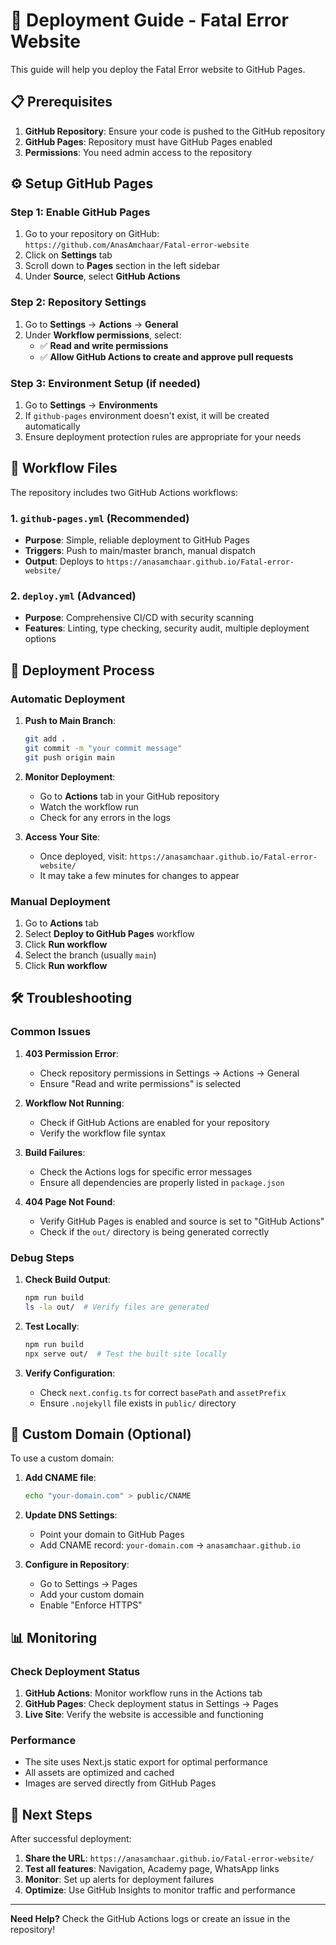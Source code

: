 # 🚀 Deployment Guide - Fatal Error Website

This guide will help you deploy the Fatal Error website to GitHub Pages.

## 📋 Prerequisites

1. **GitHub Repository**: Ensure your code is pushed to the GitHub repository
2. **GitHub Pages**: Repository must have GitHub Pages enabled
3. **Permissions**: You need admin access to the repository

## ⚙️ Setup GitHub Pages

### Step 1: Enable GitHub Pages

1. Go to your repository on GitHub: `https://github.com/AnasAmchaar/Fatal-error-website`
2. Click on **Settings** tab
3. Scroll down to **Pages** section in the left sidebar
4. Under **Source**, select **GitHub Actions**

### Step 2: Repository Settings

1. Go to **Settings** → **Actions** → **General**
2. Under **Workflow permissions**, select:
   - ✅ **Read and write permissions**
   - ✅ **Allow GitHub Actions to create and approve pull requests**

### Step 3: Environment Setup (if needed)

1. Go to **Settings** → **Environments**
2. If `github-pages` environment doesn't exist, it will be created automatically
3. Ensure deployment protection rules are appropriate for your needs

## 🔧 Workflow Files

The repository includes two GitHub Actions workflows:

### 1. `github-pages.yml` (Recommended)
- **Purpose**: Simple, reliable deployment to GitHub Pages
- **Triggers**: Push to main/master branch, manual dispatch
- **Output**: Deploys to `https://anasamchaar.github.io/Fatal-error-website/`

### 2. `deploy.yml` (Advanced)
- **Purpose**: Comprehensive CI/CD with security scanning
- **Features**: Linting, type checking, security audit, multiple deployment options

## 🚀 Deployment Process

### Automatic Deployment

1. **Push to Main Branch**:
   ```bash
   git add .
   git commit -m "your commit message"
   git push origin main
   ```

2. **Monitor Deployment**:
   - Go to **Actions** tab in your GitHub repository
   - Watch the workflow run
   - Check for any errors in the logs

3. **Access Your Site**:
   - Once deployed, visit: `https://anasamchaar.github.io/Fatal-error-website/`
   - It may take a few minutes for changes to appear

### Manual Deployment

1. Go to **Actions** tab
2. Select **Deploy to GitHub Pages** workflow
3. Click **Run workflow**
4. Select the branch (usually `main`)
5. Click **Run workflow**

## 🛠️ Troubleshooting

### Common Issues

1. **403 Permission Error**:
   - Check repository permissions in Settings → Actions → General
   - Ensure "Read and write permissions" is selected

2. **Workflow Not Running**:
   - Check if GitHub Actions are enabled for your repository
   - Verify the workflow file syntax

3. **Build Failures**:
   - Check the Actions logs for specific error messages
   - Ensure all dependencies are properly listed in `package.json`

4. **404 Page Not Found**:
   - Verify GitHub Pages is enabled and source is set to "GitHub Actions"
   - Check if the `out/` directory is being generated correctly

### Debug Steps

1. **Check Build Output**:
   ```bash
   npm run build
   ls -la out/  # Verify files are generated
   ```

2. **Test Locally**:
   ```bash
   npm run build
   npx serve out/  # Test the built site locally
   ```

3. **Verify Configuration**:
   - Check `next.config.ts` for correct `basePath` and `assetPrefix`
   - Ensure `.nojekyll` file exists in `public/` directory

## 🔄 Custom Domain (Optional)

To use a custom domain:

1. **Add CNAME file**:
   ```bash
   echo "your-domain.com" > public/CNAME
   ```

2. **Update DNS Settings**:
   - Point your domain to GitHub Pages
   - Add CNAME record: `your-domain.com` → `anasamchaar.github.io`

3. **Configure in Repository**:
   - Go to Settings → Pages
   - Add your custom domain
   - Enable "Enforce HTTPS"

## 📊 Monitoring

### Check Deployment Status

1. **GitHub Actions**: Monitor workflow runs in the Actions tab
2. **GitHub Pages**: Check deployment status in Settings → Pages
3. **Live Site**: Verify the website is accessible and functioning

### Performance

- The site uses Next.js static export for optimal performance
- All assets are optimized and cached
- Images are served directly from GitHub Pages

## 🎯 Next Steps

After successful deployment:

1. **Share the URL**: `https://anasamchaar.github.io/Fatal-error-website/`
2. **Test all features**: Navigation, Academy page, WhatsApp links
3. **Monitor**: Set up alerts for deployment failures
4. **Optimize**: Use GitHub Insights to monitor traffic and performance

---

**Need Help?** Check the GitHub Actions logs or create an issue in the repository!
